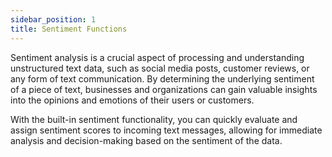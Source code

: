 ```yaml
---
sidebar_position: 1
title: Sentiment Functions
---
```


Sentiment analysis is a crucial aspect of processing and understanding unstructured text data, such as social media posts, customer reviews, or any form of text communication. By determining the underlying sentiment of a piece of text, businesses and organizations can gain valuable insights into the opinions and emotions of their users or customers.

With the built-in sentiment functionality, you can quickly evaluate and assign sentiment scores to incoming text messages, allowing for immediate analysis and decision-making based on the sentiment of the data.

<DocCardList />